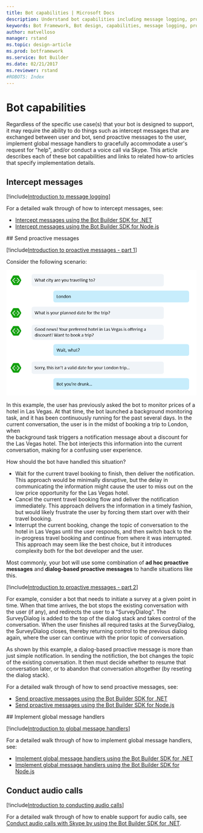 ```yaml
---
title: Bot capabilities | Microsoft Docs
description: Understand bot capabilities including message logging, proactive messages, calling and IVR, and global message handlers.
keywords: Bot Framework, Bot design, capabilities, message logging, proactive messages, calling and IVR bots, global message handlers
author: matvelloso
manager: rstand
ms.topic: design-article
ms.prod: botframework
ms.service: Bot Builder
ms.date: 02/21/2017
ms.reviewer: rstand
#ROBOTS: Index
---
```


# Bot capabilities

Regardless of the specific use case(s) that your bot is designed to support, 
it may require the ability to do things such as 
intercept messages that are exchanged between user and bot, 
send proactive messages to the user, 
implement global message handlers to gracefully accommodate a user's request for "help", 
and/or conduct a voice call via Skype. 
This article describes each of these bot capabilities and links to related how-to articles that specify implementation details. 

## Intercept messages

[!include[Introduction to message logging](../includes/snippet-message-logging-intro.md)]

For a detailed walk through of how to intercept messages, see:
- [Intercept messages using the Bot Builder SDK for .NET](bot-framework-dotnet-howto-middleware.md)
- [Intercept messages using the Bot Builder SDK for Node.js](bot-framework-nodejs-howto-middleware.md)

##<a id="proactiveMsg"></a> Send proactive messages

[!include[Introduction to proactive messages - part 1](../includes/snippet-proactive-messages-intro-1.md)]

Consider the following scenario:

![how users talk](media/designing-bots/capabilities/proactive1.png)

In this example, the user has previously asked the bot to monitor prices of a hotel in Las Vegas. 
At that time, the bot launched a background monitoring task, and it has been continuously running for the past several days. 
In the current conversation, the user is in the midst of booking a trip to London, when  
the background task triggers a notification message about a discount for the Las Vegas hotel.
The bot interjects this information into the current conversation, making for a confusing user experience. 

How should the bot have handled this situation? 

- Wait for the current travel booking to finish, then deliver the notification. This approach would be minimally disruptive, but the delay in communicating the information might cause the user to miss out on the low price opportunity for the Las Vegas hotel. 
- Cancel the current travel booking flow and deliver the notification immediately. This approach delivers the information in a timely fashion, but would likely frustrate the user by forcing them start over with their travel booking. 
- Interrupt the current booking, change the topic of conversation to the hotel in Las Vegas until the user responds, and then switch back to the in-progress travel booking and continue from where it was interrupted. This approach may seem like the best choice, but it introduces complexity both for the bot developer and the user.

Most commonly, your bot will use some combination of **ad hoc proactive messages** and **dialog-based proactive messages** to handle situations like this. 

[!include[Introduction to proactive messages - part 2](../includes/snippet-proactive-messages-intro-2.md)]

For example, consider a bot that needs to initiate a survey at a given point in time. 
When that time arrives, the bot stops the existing conversation with the user (if any), and 
redirects the user to a "SurveyDialog". 
The SurveyDialog is added to the top of the dialog stack and takes control of the conversation. 
When the user finishes all required tasks at the SurveyDialog, the SurveyDialog closes, 
thereby returning control to the previous dialog again, where the user can continue with the prior topic of conversation.

As shown by this example, a dialog-based proactive message is more than just simple notification. 
In sending the notifiction, the bot changes the topic of the existing conversation. 
It then must decide whether to resume that conversation later, or to abandon that conversation altogether (by reseting the dialog stack). 

For a detailed walk through of how to send proactive messages, see:
- [Send proactive messages using the Bot Builder SDK for .NET](~/bot-framework-dotnet-howto-proactive-messages.md)
- [Send proactive messages using the Bot Builder SDK for Node.js](~/bot-framework-nodejs-howto-proactive-messages.md)

##<a id="global-message-handlers"></a> Implement global message handlers

[!include[Introduction to global message handlers](../includes/snippet-global-handlers-intro.md)]

For a detailed walk through of how to implement global message handlers, see:
- [Implement global message handlers using the Bot Builder SDK for .NET](bot-framework-dotnet-howto-global-handlers.md)
- [Implement global message handlers using the Bot Builder SDK for Node.js](bot-framework-nodejs-howto-global-handlers.md)

## Conduct audio calls

[!include[Introduction to conducting audio calls](../includes/snippet-audio-call-intro.md)]

For a detailed walk through of how to enable support for audio calls, see [Conduct audio calls with Skype by using the Bot Builder SDK for .NET](bot-framework-dotnet-howto-audio-calls.md).
